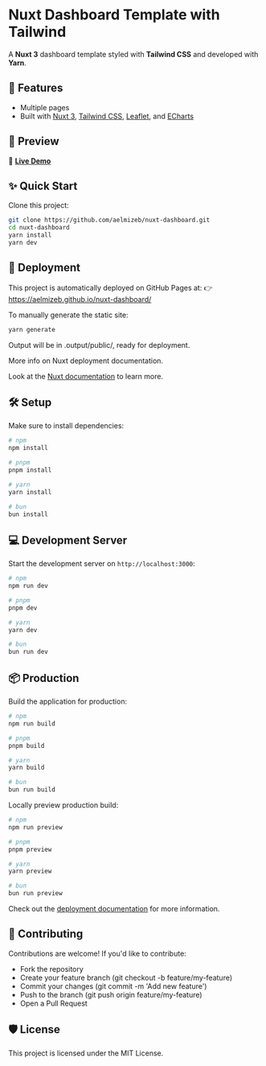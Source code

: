 # Nuxt Dashboard Template with Tailwind

A **Nuxt 3** dashboard template styled with **Tailwind CSS** and developed with **Yarn**.

## 🚀 Features
- Multiple pages
- Built with [Nuxt 3](https://nuxt.com/), [Tailwind CSS](https://tailwindcss.com/), [Leaflet](https://leafletjs.com/), and [ECharts](https://echarts.apache.org/)


## 🔎 Preview

🚀 **[Live Demo](https://aelmizeb.github.io/nuxt-dashboard/)**


## ✨ Quick Start

Clone this project:

```bash
git clone https://github.com/aelmizeb/nuxt-dashboard.git
cd nuxt-dashboard
yarn install
yarn dev
```

## 🧩 Deployment
This project is automatically deployed on GitHub Pages at:
👉 https://aelmizeb.github.io/nuxt-dashboard/

To manually generate the static site:

```bash
yarn generate
```

Output will be in .output/public/, ready for deployment.

More info on Nuxt deployment documentation.


Look at the [Nuxt documentation](https://nuxt.com/docs/getting-started/introduction) to learn more.

## 🛠 Setup

Make sure to install dependencies:

```bash
# npm
npm install

# pnpm
pnpm install

# yarn
yarn install

# bun
bun install
```

## 💻 Development Server

Start the development server on `http://localhost:3000`:

```bash
# npm
npm run dev

# pnpm
pnpm dev

# yarn
yarn dev

# bun
bun run dev
```

## 📦 Production

Build the application for production:

```bash
# npm
npm run build

# pnpm
pnpm build

# yarn
yarn build

# bun
bun run build
```

Locally preview production build:

```bash
# npm
npm run preview

# pnpm
pnpm preview

# yarn
yarn preview

# bun
bun run preview
```

Check out the [deployment documentation](https://nuxt.com/docs/getting-started/deployment) for more information.

## 🤝 Contributing
Contributions are welcome!
If you'd like to contribute:

- Fork the repository
- Create your feature branch (git checkout -b feature/my-feature)
- Commit your changes (git commit -m 'Add new feature')
- Push to the branch (git push origin feature/my-feature)
- Open a Pull Request

<!--## 👨‍💻 Contributors

[![Contributors](https://img.shields.io/github/contributors/aelmizeb/nuxt-dashboard?style=for-the-badge)](https://github.com/aelmizeb/nuxt-dashboard/graphs/contributors)-->


## 🛡 License
This project is licensed under the MIT License.